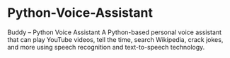 # Python-Voice-Assistant
Buddy – Python Voice Assistant A Python-based personal voice assistant that can play YouTube videos, tell the time, search Wikipedia, crack jokes, and more using speech recognition and text-to-speech technology.
